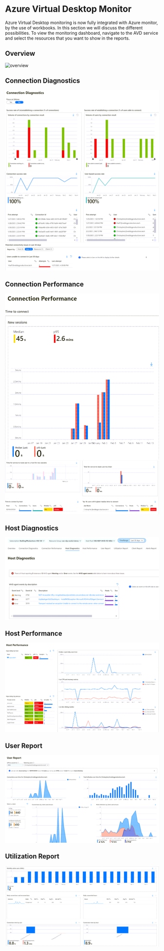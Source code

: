 
# Azure Virtual Desktop Monitor

Azure Virtual Desktop monitoring is now fully integrated with Azure monitor, by the use of workbooks.
In this section we will discuss the different possibilities. To view the monitoring dashboard, navigate to the AVD service and select the resources that you want to show in the reports.

## Overview

![overview](https://github.com/reddogproductions/AzureDemoLab/blob/main/images/pics/monitor/AVDinsights.png)

## Connection Diagnostics

![connection diagnostics](https://github.com/reddogproductions/AzureDemoLab/blob/main/images/pics/monitor/connectiondiag1.png)
![connection diagnostics](https://github.com/reddogproductions/AzureDemoLab/blob/main/images/pics/monitor/connectiondiag2.png)
![connection diagnostics](https://github.com/reddogproductions/AzureDemoLab/blob/main/images/pics/monitor/connectiondiag3.png)

## Connection Performance

![connection performance](https://github.com/reddogproductions/AzureDemoLab/blob/main/images/pics/monitor/connectionperf1.png)
![connection performance](https://github.com/reddogproductions/AzureDemoLab/blob/main/images/pics/monitor/connectionperf2.png)

## Host Diagnostics

![hostdiagnostics](https://github.com/reddogproductions/AzureDemoLab/blob/main/images/pics/monitor/hostdiagnostics.png)

## Host Performance

![hostperformance](https://github.com/reddogproductions/AzureDemoLab/blob/main/images/pics/monitor/hostperformance.png)

## User Report

![User Report](https://github.com/reddogproductions/AzureDemoLab/blob/main/images/pics/monitor/userreport1.png)

## Utilization Report

![utilizationreport](https://github.com/reddogproductions/AzureDemoLab/blob/main/images/pics/monitor/utilizationreport.png)
